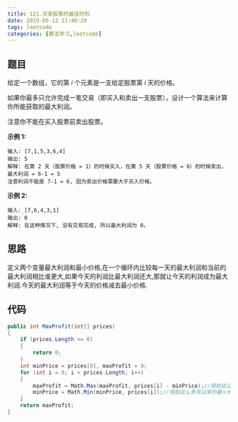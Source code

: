 ```yaml
---
title: 121.买卖股票的最佳时机
date: 2019-05-12 11:40:29
tags: leetcode
categories: [算法学习,leetcode]
---
```


## 题目

给定一个数组，它的第 *i* 个元素是一支给定股票第 *i* 天的价格。

如果你最多只允许完成一笔交易（即买入和卖出一支股票），设计一个算法来计算你所能获取的最大利润。

注意你不能在买入股票前卖出股票。

**示例 1:**

```
输入: [7,1,5,3,6,4]
输出: 5
解释: 在第 2 天（股票价格 = 1）的时候买入，在第 5 天（股票价格 = 6）的时候卖出，最大利润 = 6-1 = 5 
注意利润不能是 7-1 = 6, 因为卖出价格需要大于买入价格。
```

**示例 2:**

```
输入: [7,6,4,3,1]
输出: 0
解释: 在这种情况下, 没有交易完成, 所以最大利润为 0。
```

<!-- more -->

## 思路

定义两个变量最大利润和最小价格,在一个循环内比较每一天的最大利润和当前的最大利润相比谁更大,如果今天的利润比最大利润还大,那就让今天的利润成为最大利润.今天的最大利润等于今天的价格减去最小价格.

## 代码

```c#
public int MaxProfit(int[] prices)
{
    if (prices.Length <= 0)
    {
        return 0;
    }
    int minPrice = prices[0], maxProfit = 0;
    for (int i = 0; i < prices.Length; i++)
    {
        maxProfit = Math.Max(maxProfit, prices[i] - minPrice);//得到这么多天以来的最大利润.
        minPrice = Math.Min(minPrice, prices[i]);//得到这么多天以来的最小价格.
    }
    return maxProfit;
}
```

